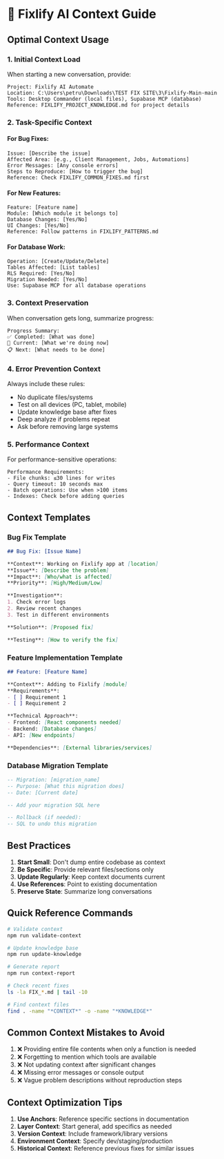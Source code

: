 # 🤖 Fixlify AI Context Guide

## Optimal Context Usage

### 1. **Initial Context Load**
When starting a new conversation, provide:
```
Project: Fixlify AI Automate
Location: C:\Users\petru\Downloads\TEST FIX SITE\3\Fixlify-Main-main
Tools: Desktop Commander (local files), Supabase MCP (database)
Reference: FIXLIFY_PROJECT_KNOWLEDGE.md for project details
```

### 2. **Task-Specific Context**

#### For Bug Fixes:
```
Issue: [Describe the issue]
Affected Area: [e.g., Client Management, Jobs, Automations]
Error Messages: [Any console errors]
Steps to Reproduce: [How to trigger the bug]
Reference: Check FIXLIFY_COMMON_FIXES.md first
```

#### For New Features:
```
Feature: [Feature name]
Module: [Which module it belongs to]
Database Changes: [Yes/No]
UI Changes: [Yes/No]
Reference: Follow patterns in FIXLIFY_PATTERNS.md
```

#### For Database Work:
```
Operation: [Create/Update/Delete]
Tables Affected: [List tables]
RLS Required: [Yes/No]
Migration Needed: [Yes/No]
Use: Supabase MCP for all database operations
```

### 3. **Context Preservation**

When conversation gets long, summarize progress:
```
Progress Summary:
✅ Completed: [What was done]
🔄 Current: [What we're doing now]
📋 Next: [What needs to be done]
```

### 4. **Error Prevention Context**

Always include these rules:
- No duplicate files/systems
- Test on all devices (PC, tablet, mobile)
- Update knowledge base after fixes
- Deep analyze if problems repeat
- Ask before removing large systems

### 5. **Performance Context**

For performance-sensitive operations:
```
Performance Requirements:
- File chunks: ≤30 lines for writes
- Query timeout: 10 seconds max
- Batch operations: Use when >100 items
- Indexes: Check before adding queries
```

## Context Templates

### Bug Fix Template
```markdown
## Bug Fix: [Issue Name]

**Context**: Working on Fixlify app at [location]
**Issue**: [Describe the problem]
**Impact**: [Who/what is affected]
**Priority**: [High/Medium/Low]

**Investigation**:
1. Check error logs
2. Review recent changes
3. Test in different environments

**Solution**: [Proposed fix]

**Testing**: [How to verify the fix]
```

### Feature Implementation Template
```markdown
## Feature: [Feature Name]

**Context**: Adding to Fixlify [module]
**Requirements**:
- [ ] Requirement 1
- [ ] Requirement 2

**Technical Approach**:
- Frontend: [React components needed]
- Backend: [Database changes]
- API: [New endpoints]

**Dependencies**: [External libraries/services]
```

### Database Migration Template
```sql
-- Migration: [migration_name]
-- Purpose: [What this migration does]
-- Date: [Current date]

-- Add your migration SQL here

-- Rollback (if needed):
-- SQL to undo this migration
```

## Best Practices

1. **Start Small**: Don't dump entire codebase as context
2. **Be Specific**: Provide relevant files/sections only
3. **Update Regularly**: Keep context documents current
4. **Use References**: Point to existing documentation
5. **Preserve State**: Summarize long conversations

## Quick Reference Commands

```bash
# Validate context
npm run validate-context

# Update knowledge base
npm run update-knowledge

# Generate report
npm run context-report

# Check recent fixes
ls -la FIX_*.md | tail -10

# Find context files
find . -name "*CONTEXT*" -o -name "*KNOWLEDGE*"
```

## Common Context Mistakes to Avoid

1. ❌ Providing entire file contents when only a function is needed
2. ❌ Forgetting to mention which tools are available
3. ❌ Not updating context after significant changes
4. ❌ Missing error messages or console output
5. ❌ Vague problem descriptions without reproduction steps

## Context Optimization Tips

1. **Use Anchors**: Reference specific sections in documentation
2. **Layer Context**: Start general, add specifics as needed
3. **Version Context**: Include framework/library versions
4. **Environment Context**: Specify dev/staging/production
5. **Historical Context**: Reference previous fixes for similar issues
